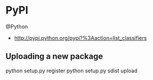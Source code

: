 # PyPI
@Python 


* <http://pypi.python.org/pypi?%3Aaction=list_classifiers>


Uploading a new package
-----------------------



 python setup.py register
 python setup.py sdist upload


